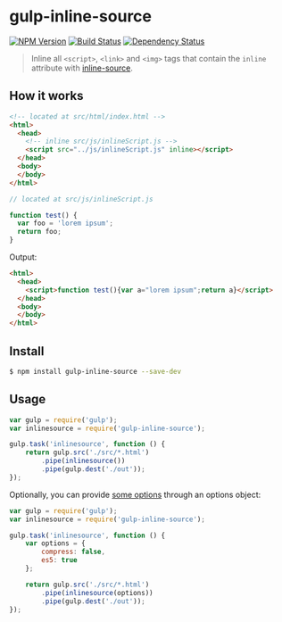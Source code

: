 # gulp-inline-source

[![NPM Version](https://img.shields.io/npm/v/gulp-inline-source.svg)](https://www.npmjs.com/package/gulp-inline-source)
[![Build Status](https://travis-ci.org/fmal/gulp-inline-source.svg?branch=master)](https://travis-ci.org/fmal/gulp-inline-source)
[![Dependency Status](https://img.shields.io/gemnasium/fmal/gulp-inline-source.svg)](https://gemnasium.com/fmal/gulp-inline-source)

> Inline all `<script>`, `<link>` and `<img>` tags that contain the `inline` attribute with [inline-source](https://github.com/popeindustries/inline-source).

## How it works

```html
<!-- located at src/html/index.html -->
<html>
  <head>
    <!-- inline src/js/inlineScript.js -->
    <script src="../js/inlineScript.js" inline></script>
  </head>
  <body>
  </body>
</html>
```

```js
// located at src/js/inlineScript.js

function test() {
  var foo = 'lorem ipsum';
  return foo;
}
```

Output:
```html
<html>
  <head>
    <script>function test(){var a="lorem ipsum";return a}</script>
  </head>
  <body>
  </body>
</html>
```

## Install

```bash
$ npm install gulp-inline-source --save-dev
```

## Usage

```javascript
var gulp = require('gulp');
var inlinesource = require('gulp-inline-source');

gulp.task('inlinesource', function () {
    return gulp.src('./src/*.html')
        .pipe(inlinesource())
        .pipe(gulp.dest('./out'));
});
```

Optionally, you can provide [some options](https://github.com/popeindustries/inline-source#usage) through an options object:

```javascript
var gulp = require('gulp');
var inlinesource = require('gulp-inline-source');

gulp.task('inlinesource', function () {
    var options = {
        compress: false,
        es5: true
    };

    return gulp.src('./src/*.html')
        .pipe(inlinesource(options))
        .pipe(gulp.dest('./out'));
});
```
